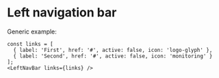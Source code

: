 # Left navigation bar

Generic example:

    const links = [
      { label: 'First', href: '#', active: false, icon: 'logo-glyph' },
      { label: 'Second', href: '#', active: false, icon: 'monitoring' }
    ];
    <LeftNavBar links={links} />
